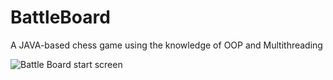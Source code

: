 # BattleBoard

A JAVA-based chess game using the knowledge of OOP and Multithreading

![Battle Board start screen](https://user-images.githubusercontent.com/70643030/155283567-82aa1492-ba25-4cfc-a8d5-ffef80a4a5f3.png)
